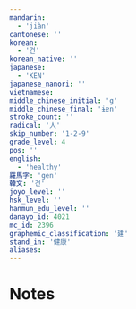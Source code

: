 ```yaml
---
mandarin:
  - 'jiàn'
cantonese: ''
korean:
  - '건'
korean_native: ''
japanese:
  - 'KEN'
japanese_nanori: ''
vietnamese:
middle_chinese_initial: 'g'
middle_chinese_final: 'ɨɐn'
stroke_count: ''
radical: '人'
skip_number: '1-2-9'
grade_level: 4
pos: ''
english:
  - 'healthy'
羅馬字: 'gen'
韓文: '건'
joyo_level: ''
hsk_level: ''
hanmun_edu_level: ''
danayo_id: 4021
mc_id: 2396
graphemic_classification: '建'
stand_in: '健康'
aliases:
---
```


# Notes
